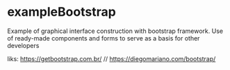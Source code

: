 # exampleBootstrap

Example of graphical interface construction with bootstrap framework. Use of ready-made components and forms to serve as a basis for other developers

liks:  https://getbootstrap.com.br/  //   https://diegomariano.com/bootstrap/ 
